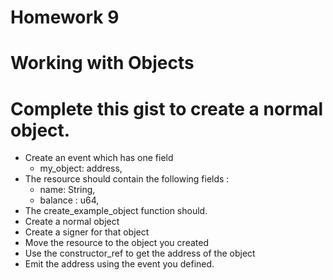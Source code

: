 # Homework 9
# Working with Objects
# Complete this gist to create a normal object.

- Create an event which has one field
    - my_object: address,
- The resource should contain the following fields :
    - name: String,
    - balance : u64,
- The create_example_object function should.
- Create a normal object
- Create a signer for that object
- Move the resource to the object you created
- Use the constructor_ref to get the address of the object
- Emit the address using the event you defined.